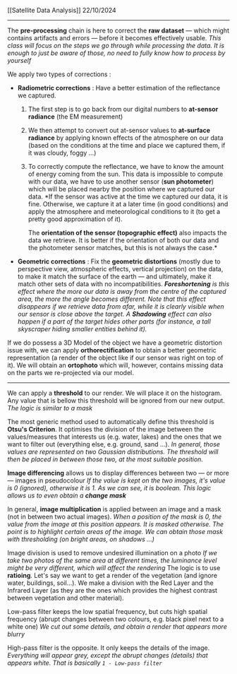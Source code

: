 [[Satellite Data Analysis]]
22/10/2024
****

The **pre-processing** chain is here to correct the **raw dataset** — which might contains artifacts and errors — before it becomes effectively usable.
	*This class will focus on the steps we go through while processing the data. It is enough to just be aware of those, no need to fully know how to process by yourself*

We apply two types of corrections :
- **Radiometric corrections** : Have a better estimation of the reflectance we captured. 
	1. The first step is to go back from our digital numbers to **at-sensor radiance** (the EM measurement)
	2. We then attempt to convert out at-sensor values to **at-surface radiance** by applying known effects of the atmosphere on our data (based on the conditions at the time and place we captured them, if it was cloudy, foggy ...)
	3. To correctly compute the reflectance, we have to know the amount of energy coming from the sun. This data is impossible to compute with our data, we have to use another sensor (**sun photometer**) which will be placed nearby the position where we captured our data.
		*If the sensor was active at the time we captured our data, it is fine. Otherwise, we capture it at a later time (in good conditions) and apply the atmosphere and meteorological conditions to it (to get a pretty good approximation of it).
		
	   The **orientation of the sensor (topographic effect)** also impacts the data we retrieve. It is better if the orientation of both our data and the photometer sensor matches, but this is not always the case.*

- **Geometric corrections** : Fix the **geometric distortions** (mostly due to perspective view, atmospheric effects, vertical projection) on the data, to make it match the surface of the earth — and ultimately, make it match other sets of data with no incompatibilities.
	***Foreshortening** is this effect where the more our data is away from the centre of the captured area, the more the angle becomes different. Note that this effect disappears if we retrieve data from afar, while it is clearly visible when our sensor is close above the target.
	A **Shadowing** effect can also happen if a part of the target hides other parts (for instance, a tall skyscraper hiding smaller entities behind it).*
	
 If we do possess a 3D Model of the object we have a geometric distortion issue with, we can apply **orthorectification** to obtain a better geometric representation (a render of the object like if our sensor was right on top of it). We will obtain an **ortophoto** which will, however, contains missing data on the parts we re-projected via our model.


****

We can apply a **threshold** to our render. We will place it on the histogram. 
Any value that is bellow this threshold will be ignored from our new output.
	*The logic is similar to a mask*

The most generic method used to automatically define this threshold is **Otsu's Criterion**. It optimises the division of the image between the values/measures that interests us (e.g. water, lakes) and the ones that we want to filter out (everything else, e.g. ground, sand ...).
	*In general, those values are represented on two Gaussian distributions. The threshold will then be placed in between those two, at the most suitable position.*


**Image differencing** allows us to display differences between two — or more — images in pseudocolour
	*If the value is kept on the two images, it's value is 0 (ignored), otherwise it is 1.
	As we can see, it is boolean. This logic allows us to even obtain a **change mask***

In general, **image multiplication** is applied between an image and a mask (not in between two actual images).
	*When a position of the mask is 0, the value from the image at this position appears. It is masked otherwise. The point is to highlight certain areas of the image.
	We can obtain those mask with thresholding (on bright areas, on shadows ...)*

Image division is used to remove undesired illumination on a photo
	*If we take two photos of the same area at different times, the luminance level might be very different, which will affect the rendering*
The logic is to use **ratioing**. Let's say we want to get a render of the vegetation (and ignore water, buildings, soil...). We make a division with the Red Layer and the Infrared Layer (as they are the ones which provides the highest contrast between vegetation and other material).


Low-pass filter keeps the low spatial frequency, but cuts high spatial frequency (abrupt changes between two colours, e.g. black pixel next to a white one)
	*We cut out some details, and obtain a render that appears more blurry*

High-pass filter is the opposite. It only keeps the details of the image.
	*Everything will appear grey, except the abrupt changes (details) that appears white.
	That is basically `1 - Low-pass filter`*	


